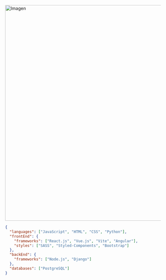 <img src="https://i.imgur.com/jeb9uHl.jpg" alt="Imagen" width="1000" height="700" />


```json
{
  "languages": ["JavaScript", "HTML", "CSS", "Python"],
  "frontEnd": {
    "frameworks": ["React.js", "Vue.js", "Vite", "Angular"],
    "styles": ["SASS", "Styled‑Components", "Bootstrap"]
  },
  "backEnd": {
    "frameworks": ["Node.js", "Django"]
  },
  "databases": ["PostgreSQL"]
}
